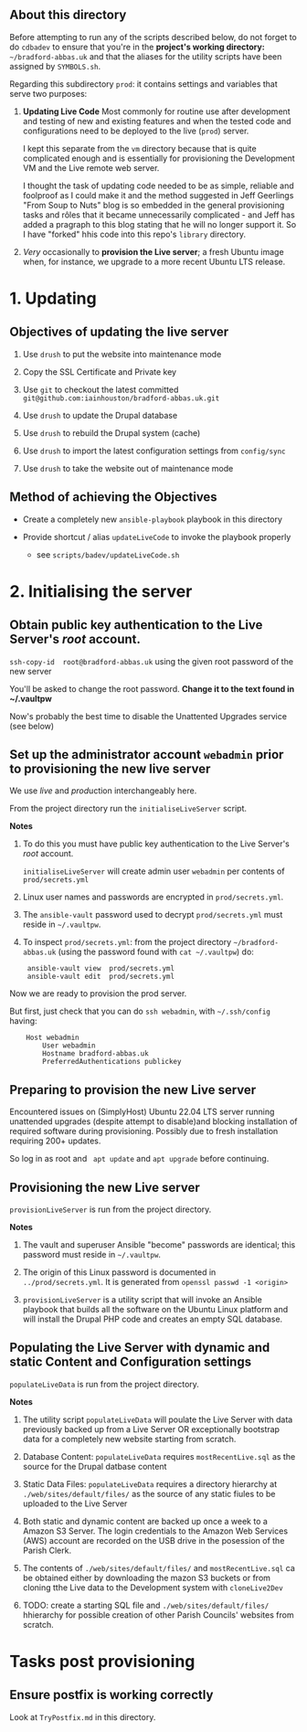 ## About this directory

Before attempting to run any of the scripts described below, do not forget to do `cdbadev` to ensure that you're in the **project's working directory:** `~/bradford-abbas.uk` and that the aliases for the utility scripts have been assigned by `SYMBOLS.sh`.

Regarding this subdirectory `prod`: it contains settings and variables that serve two purposes:  

1. **Updating Live Code** Most commonly for routine use after  development and testing of new and existing features and when the tested code and configurations need to be deployed to the live (`prod`) server.

	I kept this separate from the `vm` directory because that is quite complicated enough and is essentially for provisioning the Development VM and the Live remote web server.  
    
    I thought the task of updating code needed to be as simple, reliable and foolproof as I could make it and the method suggested in Jeff Geerlings "From Soup to Nuts" blog is so embedded in the general provisioning tasks and rôles that it became unnecessarily complicated - and Jeff has added a pragraph to this blog stating that he will no longer support it. So I have "forked" hhis code into this repo's `library` directory.

1. *Very* occasionally to **provision the Live server**; a fresh Ubuntu image when, for instance, we upgrade to a more recent Ubuntu LTS release.

# 1. Updating


## Objectives of updating the live server

1.	Use `drush` to put the website into maintenance mode

1.	Copy the SSL Certificate and Private key

1.	Use `git` to checkout the latest committed `git@github.com:iainhouston/bradford-abbas.uk.git`

1.	Use `drush` to update the Drupal database

1.	Use `drush` to rebuild the Drupal system (cache)

1.	Use `drush` to import the latest configuration settings from `config/sync`

1.	Use `drush` to take the website out of maintenance mode

## Method of achieving the Objectives

+	Create a completely new `ansible-playbook` playbook in this directory

+	Provide shortcut / alias `updateLiveCode` to invoke the playbook properly  

	+ see `scripts/badev/updateLiveCode.sh`

# 2. Initialising the server

## Obtain public key authentication to the Live Server's *root* account.  

`ssh-copy-id  root@bradford-abbas.uk` using the given root password of the new server

You'll be asked to change the root password. **Change it to the text found in ~/.vaultpw**

Now's probably the best time to disable the Unattented Upgrades service (see below)


## Set up the administrator account `webadmin` prior to provisioning the new live server

We use *live* and *prod*uction interchangeably here.

From the project directory run the `initialiseLiveServer` script.


**Notes**

1. To do this you must have public key authentication to the Live Server's *root* account. 

    `initialiseLiveServer` will create admin user `webadmin` per contents of `prod/secrets.yml`

1. Linux user names and passwords are encrypted in `prod/secrets.yml`.  

1. The `ansible-vault` password used to decrypt `prod/secrets.yml` must reside in `~/.vaultpw`.

1. To inspect `prod/secrets.yml`: from the project directory `~/bradford-abbas.uk` (using the password found with `cat ~/.vaultpw`) do:

	    ansible-vault view  prod/secrets.yml
	    ansible-vault edit  prod/secrets.yml

Now we are ready to provision the prod server.

But first, just check that you can do `ssh webadmin`, with `~/.ssh/config` having:

        Host webadmin
            User webadmin
            Hostname bradford-abbas.uk
            PreferredAuthentications publickey

## Preparing to provision the new Live server

Encountered issues on (SimplyHost) Ubuntu 22.04 LTS server running unattended upgrades (despite attempt to disable)and blocking installation of required software during provisioning. Possibly due to fresh installation requiring 200+ updates.  

So log in as root and ` apt update` and `apt upgrade` before continuing.

## Provisioning the new Live server

`provisionLiveServer` is run from the project directory.

**Notes**  

1. The vault and superuser Ansible "become" passwords are identical; this password must reside in `~/.vaultpw`.

1. The origin of this Linux password is documented in `../prod/secrets.yml`. It is generated from `openssl passwd -1 <origin>`
    
1. `provisionLiveServer` is a utility script that will invoke an Ansible playbook that builds all the software on the Ubuntu Linux platform and will install the Drupal PHP code and creates an empty SQL database.

## Populating the Live Server with dynamic and static Content and Configuration settings

`populateLiveData` is run from the project directory.

**Notes** 

1. The  utility script `populateLiveData` will poulate the Live Server with data previously backed up from a Live Server OR exceptionally bootstrap data for a completely new website starting from scratch.

1. Database Content: `populateLiveData` requires `mostRecentLive.sql` as the source for the Drupal datbase content
        
1. Static Data Files: `populateLiveData` requires a directory hierarchy at `./web/sites/default/files/` as the source of any static fiules to be uploaded to the Live Server

1. Both static and dynamic content are backed up once a week to a Amazon S3 Server. The login credentials to the Amazon Web Services (AWS) account are recorded on the USB drive in the posession of the Parish Clerk. 

1. The contents of `./web/sites/default/files/` and `mostRecentLive.sql` ca be obtained either by downloading the mazon S3 buckets or from cloning tthe Live data to the Development system with `cloneLive2Dev`

1. TODO: create a starting SQL file and `./web/sites/default/files/` hhierarchy for possible creation of other Parish Councils' websites from scratch.

# Tasks post provisioning

## Ensure postfix is working correctly

Look at `TryPostfix.md` in this directory.

